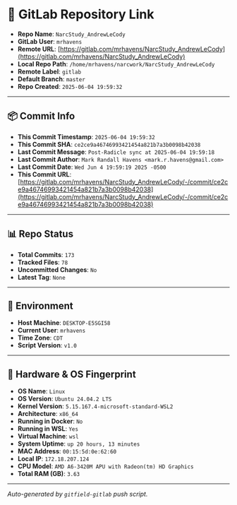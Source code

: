 # 🔗 GitLab Repository Link

- **Repo Name**: `NarcStudy_AndrewLeCody`
- **GitLab User**: `mrhavens`
- **Remote URL**: [https://gitlab.com/mrhavens/NarcStudy_AndrewLeCody](https://gitlab.com/mrhavens/NarcStudy_AndrewLeCody)
- **Local Repo Path**: `/home/mrhavens/narcwork/NarcStudy_AndrewLeCody`
- **Remote Label**: `gitlab`
- **Default Branch**: `master`
- **Repo Created**: `2025-06-04 19:59:32`

---

## 📦 Commit Info

- **This Commit Timestamp**: `2025-06-04 19:59:32`
- **This Commit SHA**: `ce2ce9a46746993421454a821b7a3b0098b42038`
- **Last Commit Message**: `Post-Radicle sync at 2025-06-04 19:59:18`
- **Last Commit Author**: `Mark Randall Havens <mark.r.havens@gmail.com>`
- **Last Commit Date**: `Wed Jun 4 19:59:19 2025 -0500`
- **This Commit URL**: [https://gitlab.com/mrhavens/NarcStudy_AndrewLeCody/-/commit/ce2ce9a46746993421454a821b7a3b0098b42038](https://gitlab.com/mrhavens/NarcStudy_AndrewLeCody/-/commit/ce2ce9a46746993421454a821b7a3b0098b42038)

---

## 📊 Repo Status

- **Total Commits**: `173`
- **Tracked Files**: `78`
- **Uncommitted Changes**: `No`
- **Latest Tag**: `None`

---

## 🧽 Environment

- **Host Machine**: `DESKTOP-E5SGI58`
- **Current User**: `mrhavens`
- **Time Zone**: `CDT`
- **Script Version**: `v1.0`

---

## 🧬 Hardware & OS Fingerprint

- **OS Name**: `Linux`
- **OS Version**: `Ubuntu 24.04.2 LTS`
- **Kernel Version**: `5.15.167.4-microsoft-standard-WSL2`
- **Architecture**: `x86_64`
- **Running in Docker**: `No`
- **Running in WSL**: `Yes`
- **Virtual Machine**: `wsl`
- **System Uptime**: `up 20 hours, 13 minutes`
- **MAC Address**: `00:15:5d:0e:62:60`
- **Local IP**: `172.18.207.124`
- **CPU Model**: `AMD A6-3420M APU with Radeon(tm) HD Graphics`
- **Total RAM (GB)**: `3.63`

---

_Auto-generated by `gitfield-gitlab` push script._
